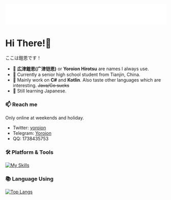<p align="center">
<img src="/header.svg" align="center" />
</p>

#  Hi There!🌟
ここは鎧恩です！
- 🐲 **広津鎧恩(广津铠恩)** or **Yoroion Hirotsu** are names I always use.
- 🐶 Currently a senior high school student from Tianjin, China.
- 🌱 Mainly work on **C#** and **Kotlin**. Also taste other languages which are interesting. ~~Java/Go sucks~~
- 📖 Still learning Japanese.

### 📫 Reach me
Only online at weekends and holiday. 
- Twitter: [yoroion](https://twitter.com/yoroion)
- Telegram: [Yoroion](https://t.me/Yoroion)
- QQ: 1738435753

### 🛠️ Platform & Tools

[![My Skills](https://skillicons.dev/icons?i=cs,dotnet,kotlin,visualstudio,vscode,js,svelte)](https://skillicons.dev)

### 📚 Language Using
[![Top Langs](https://github-readme-stats.vercel.app/api/top-langs/?username=Yoroion&theme=radical)](https://github.com/anuraghazra/github-readme-stats)
